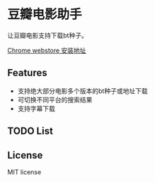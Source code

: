 # 豆瓣电影助手

让豆瓣电影支持下载bt种子。

[Chrome webstore 安装地址](https://chrome.google.com/webstore/detail/%E8%B1%86%E7%93%A3%E7%94%B5%E5%BD%B1%E5%8A%A9%E6%89%8B/kolgihmifdjohkfddelnhcmaegckgpkh)

## Features

- 支持绝大部分电影多个版本的bt种子或地址下载
- 可切换不同平台的搜索结果
- 支持字幕下载

## TODO List

## License

MIT license
